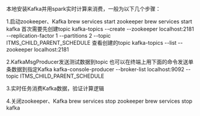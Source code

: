 本地安装Kafka并用spark实时计算来消费，一般为以下几个步骤：

1.启动zookeeper、Kafka
brew services start zookeeper
brew services start kafka
首次需要先创建topic
kafka-topics --create --zookeeper localhost:2181 --replication-factor 1 --partitions 2 --topic ITMS_CHILD_PARENT_SCHEDULE
查看创建的topic
kafka-topics --list --zookeeper localhost:2181

2.KafkaMsgProducer发送测试数据到topic
也可以在终端上用下面的命令发送单条数据到指定Kafka
kafka-console-producer --broker-list localhost:9092 --topic ITMS_CHILD_PARENT_SCHEDULE

3.实时任务消费Kafka数据，验证计算逻辑

4.关闭zookeeper、Kafka
brew services stop zookeeper
brew services stop kafka
